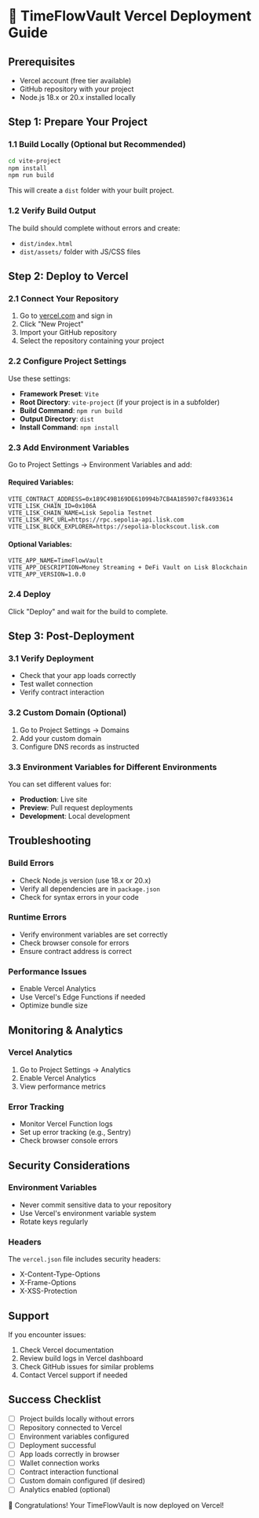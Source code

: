 # 🚀 TimeFlowVault Vercel Deployment Guide

## Prerequisites
- Vercel account (free tier available)
- GitHub repository with your project
- Node.js 18.x or 20.x installed locally

## Step 1: Prepare Your Project

### 1.1 Build Locally (Optional but Recommended)
```bash
cd vite-project
npm install
npm run build
```

This will create a `dist` folder with your built project.

### 1.2 Verify Build Output
The build should complete without errors and create:
- `dist/index.html`
- `dist/assets/` folder with JS/CSS files

## Step 2: Deploy to Vercel

### 2.1 Connect Your Repository
1. Go to [vercel.com](https://vercel.com) and sign in
2. Click "New Project"
3. Import your GitHub repository
4. Select the repository containing your project

### 2.2 Configure Project Settings
Use these settings:

- **Framework Preset**: `Vite`
- **Root Directory**: `vite-project` (if your project is in a subfolder)
- **Build Command**: `npm run build`
- **Output Directory**: `dist`
- **Install Command**: `npm install`

### 2.3 Add Environment Variables
Go to Project Settings → Environment Variables and add:

#### Required Variables:
```
VITE_CONTRACT_ADDRESS=0x189C49B169DE610994b7CB4A185907cf84933614
VITE_LISK_CHAIN_ID=0x106A
VITE_LISK_CHAIN_NAME=Lisk Sepolia Testnet
VITE_LISK_RPC_URL=https://rpc.sepolia-api.lisk.com
VITE_LISK_BLOCK_EXPLORER=https://sepolia-blockscout.lisk.com
```

#### Optional Variables:
```
VITE_APP_NAME=TimeFlowVault
VITE_APP_DESCRIPTION=Money Streaming + DeFi Vault on Lisk Blockchain
VITE_APP_VERSION=1.0.0
```

### 2.4 Deploy
Click "Deploy" and wait for the build to complete.

## Step 3: Post-Deployment

### 3.1 Verify Deployment
- Check that your app loads correctly
- Test wallet connection
- Verify contract interaction

### 3.2 Custom Domain (Optional)
1. Go to Project Settings → Domains
2. Add your custom domain
3. Configure DNS records as instructed

### 3.3 Environment Variables for Different Environments
You can set different values for:
- **Production**: Live site
- **Preview**: Pull request deployments
- **Development**: Local development

## Troubleshooting

### Build Errors
- Check Node.js version (use 18.x or 20.x)
- Verify all dependencies are in `package.json`
- Check for syntax errors in your code

### Runtime Errors
- Verify environment variables are set correctly
- Check browser console for errors
- Ensure contract address is correct

### Performance Issues
- Enable Vercel Analytics
- Use Vercel's Edge Functions if needed
- Optimize bundle size

## Monitoring & Analytics

### Vercel Analytics
1. Go to Project Settings → Analytics
2. Enable Vercel Analytics
3. View performance metrics

### Error Tracking
- Monitor Vercel Function logs
- Set up error tracking (e.g., Sentry)
- Check browser console errors

## Security Considerations

### Environment Variables
- Never commit sensitive data to your repository
- Use Vercel's environment variable system
- Rotate keys regularly

### Headers
The `vercel.json` file includes security headers:
- X-Content-Type-Options
- X-Frame-Options
- X-XSS-Protection

## Support

If you encounter issues:
1. Check Vercel documentation
2. Review build logs in Vercel dashboard
3. Check GitHub issues for similar problems
4. Contact Vercel support if needed

## Success Checklist

- [ ] Project builds locally without errors
- [ ] Repository connected to Vercel
- [ ] Environment variables configured
- [ ] Deployment successful
- [ ] App loads correctly in browser
- [ ] Wallet connection works
- [ ] Contract interaction functional
- [ ] Custom domain configured (if desired)
- [ ] Analytics enabled (optional)

🎉 Congratulations! Your TimeFlowVault is now deployed on Vercel!
